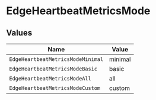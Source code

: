 # EdgeHeartbeatMetricsMode


## Values

| Name                              | Value                             |
| --------------------------------- | --------------------------------- |
| `EdgeHeartbeatMetricsModeMinimal` | minimal                           |
| `EdgeHeartbeatMetricsModeBasic`   | basic                             |
| `EdgeHeartbeatMetricsModeAll`     | all                               |
| `EdgeHeartbeatMetricsModeCustom`  | custom                            |